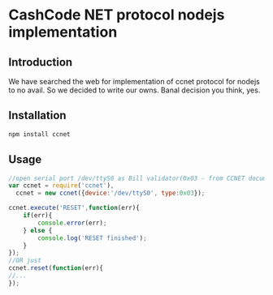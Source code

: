 CashCode NET protocol nodejs implementation
=============================================

Introduction
-------------
We have searched the web for implementation of ccnet protocol for nodejs to no
avail. So we decided to write our owns. Banal decision you think, yes.


Installation
-------------

```bash
npm install ccnet
```

Usage
-----

```javascript
//open serial port /dev/ttyS0 as Bill validator(0x03 - from CCNET documentation)
var ccnet = require('ccnet'),
  ccnet = new ccnet({device:'/dev/ttyS0', type:0x03});

ccnet.execute('RESET',function(err){
    if(err){
        console.error(err);
    } else {
        console.log('RESET finished');
    }
});
//OR just
ccnet.reset(function(err){
//...
});
```